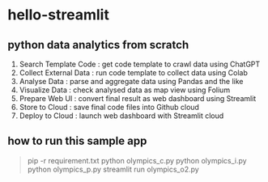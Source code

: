 # hello-streamlit

## python data analytics from scratch

1. Search Template Code : get code template to crawl data using ChatGPT
2. Collect External Data : run code template to collect data using Colab
3. Analyse Data : parse and aggregate data using Pandas and the like
4. Visualize Data : check analysed data as map view using Folium
5. Prepare Web UI : convert final result as web dashboard using Streamlit
6. Store to Cloud : save final code files into Github cloud
7. Deploy to Cloud : launch web dashboard with Streamlit cloud

## how to run this sample app

> pip -r requirement.txt
> python olympics_c.py
> python olympics_i.py
> python olympics_p.py
> streamlit run olympics_o2.py
